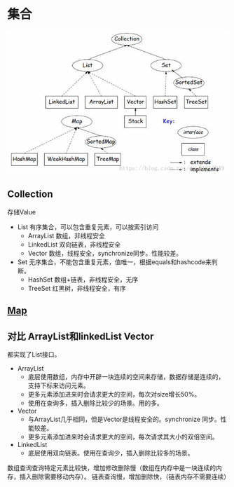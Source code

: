 # 集合

![image](./image/collection.png)

## Collection
存储Value
- List  有序集合，可以包含重复元素，可以按索引访问
    - ArrayList   数组，非线程安全
    - LinkedList  双向链表，非线程安全
    - Vector  数组，线程安全，synchronize同步。性能较差。
- Set  无序集合，不能包含重复元素，值唯一，根据equals和hashcode来判断。
    - HashSet  数组+链表，非线程安全，无序
    - TreeSet   红黑树，非线程安全，有序

## [Map](Map.md)

## 对比 ArrayList和linkedList Vector
 都实现了List接口。
 - ArrayList
     - 底层使用数组，内存中开辟一块连续的空间来存储，数据存储是连续的，支持下标来访问元素。
     - 更多元素添加进来时会请求更大的空间，每次对size增长50%。
     - 使用在查询多，插入删除比较少的场景。用的多。
 - Vector 
     - 与ArrayList几乎相同，但是Vector是线程安全的。synchronize 同步。性能较差。
     - 更多元素添加进来时会请求更大的空间，每次请求其大小的双倍空间。
 - LinkedList 
    - 底层使用双向链表。使用在查询少，插入删除比较多的场景。
 
 数组查询查询特定元素比较快，增加修改删除慢（数组在内存中是一块连续的内存，插入删除需要移动内存）。 链表查询慢，增加删除快，（链表内存不需要连续）
 
